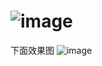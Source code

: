 # ![image](https://raw.githubusercon.com/Git181/QuantumultX/main/icon/mingdan.png)
下面效果图
![image](https://raw.githubuserconten/Git181/QuantumultX/main/icon/sg.png)
